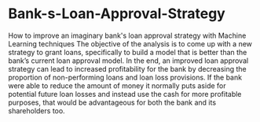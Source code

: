 # Bank-s-Loan-Approval-Strategy
How to improve an imaginary bank's loan approval strategy with Machine Learning techniques
The objective of the analysis is to come up with a new strategy to grant loans, specifically to build a model that is better than the bank’s current loan approval model. In the end, an improved loan approval strategy can lead to increased profitability for the bank by decreasing the proportion of non-performing loans and loan loss provisions. If the bank were able to reduce the amount of money it normally puts aside for potential future loan losses and instead use the cash for more profitable purposes, that would be advantageous for both the bank and its shareholders too.

